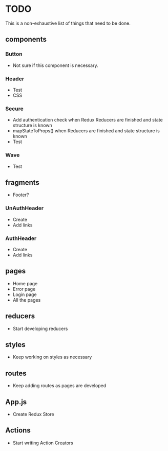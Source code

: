 # TODO
This is a non-exhaustive list of things that need to be done.

## components
### Button
* Not sure if this component is necessary.

### Header
* Test
* CSS

### Secure
* Add authentication check when Redux Reducers are finished and state structure is known
* mapStateToProps() when Reducers are finished and state structure is known
* Test

### Wave
* Test

## fragments
* Footer?

### UnAuthHeader
* Create
* Add links

### AuthHeader
* Create
* Add links

## pages
* Home page
* Error page
* Login page
* All the pages

## reducers
* Start developing reducers

## styles
* Keep working on styles as necessary

## routes
* Keep adding routes as pages are developed

## App.js
* Create Redux Store

## Actions
* Start writing Action Creators
